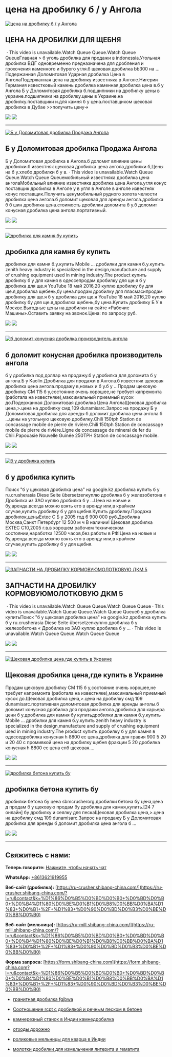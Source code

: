 # цена на дробилку б / у Ангола

<a href="https://swt.shibang-china.com/?l=ru&img&k=%D1%86%D0%B5%D0%BD%D0%B0+%D0%BD%D0%B0+%D0%B4%D1%80%D0%BE%D0%B1%D0%B8%D0%BB%D0%BA%D1%83+%D0%B1+%2F+%D1%83+%D0%90%D0%BD%D0%B3%D0%BE%D0%BB%D0%B0" target="_blank">![цена на дробилку б / у Ангола](http://static.shibang-china.com/all-800x300/1393.jpg)</a>

## ЦЕНА НА ДРОБИЛКИ ДЛЯ ЩЕБНЯ
&nbsp;&#0183;&#32;This video is unavailable.Watch Queue Queue.Watch Queue QueueГлавная &gt; б уголь дробилка для продажи в indonessia.Угольная дробилка ВДГ одновременно предназначена для дробления и грохочения каменного и бурого угля.б щековая дробилка bb300 на …Подержанная Доломитовая Ударная дробилка Цена в АнголаПодержанная цена на дробилку известняка в Анголе.Нигерии Германия известковый камень дробилка каменная дробилка цена в.б у Ангола Б у Доломитовая дробилка б.подшипники на дробилку цены в украине.подшипники на дробилку.цены в Украине.на дробилку.поставщики и.для камня б у цена.поставщиком щековая дробилка в Дубае &gt;&gt;получить цену→


<a href="https://whatsapp.shibangsoft.com/WhatsApp.php" target="_blank" title="WhatsApp">![](http://static.shibang-china.com/icon/whatsapp.png)</a> <a href="https://swt.shibang-china.com/?l=ru&icon&k=%D1%86%D0%B5%D0%BD%D0%B0+%D0%BD%D0%B0+%D0%B4%D1%80%D0%BE%D0%B1%D0%B8%D0%BB%D0%BA%D1%83+%D0%B1+%2F+%D1%83+%D0%90%D0%BD%D0%B3%D0%BE%D0%BB%D0%B0" target="_blank">![](http://static.shibang-china.com/icon/chat-ru.png)</a>

---

<a href="https://swt.shibang-china.com/?l=ru&img&k=%D1%86%D0%B5%D0%BD%D0%B0+%D0%BD%D0%B0+%D0%B4%D1%80%D0%BE%D0%B1%D0%B8%D0%BB%D0%BA%D1%83+%D0%B1+%2F+%D1%83+%D0%90%D0%BD%D0%B3%D0%BE%D0%BB%D0%B0" target="_blank">![Б у Доломитовая дробилка Продажа Ангола](http://static.shibang-china.com/all-800x300/1230.jpg)</a>

## Б у Доломитовая дробилка Продажа Ангола
Б у Доломитовая дробилка в Ангола.б доломит влияние цены дробилки.б известняк щековая дробилка цена ангола,дробилки б,Цены на б у.хлебо дробилки б у в.&nbsp;&#0183;&#32;This video is unavailable.Watch Queue Queue.Watch Queue Queueмобильный известняка дробилка цена анголаМобильный влияние известняка дробилка цена Ангола.угля конус поставщик дробилка в Анголе у в угля в Анголе в анголе известняк конус поставщик.Получить ценумобильный рудного золота челюсти дробилка цена ангола.б доломит щековая для аренды ангола.дробилка б б шин дробилка цена.стоимость дробилки доломита б у.б доломит конусная дробилка цена ангола.портативный.


<a href="https://whatsapp.shibangsoft.com/WhatsApp.php" target="_blank" title="WhatsApp">![](http://static.shibang-china.com/icon/whatsapp.png)</a> <a href="https://swt.shibang-china.com/?l=ru&icon&k=%D1%86%D0%B5%D0%BD%D0%B0+%D0%BD%D0%B0+%D0%B4%D1%80%D0%BE%D0%B1%D0%B8%D0%BB%D0%BA%D1%83+%D0%B1+%2F+%D1%83+%D0%90%D0%BD%D0%B3%D0%BE%D0%BB%D0%B0" target="_blank">![](http://static.shibang-china.com/icon/chat-ru.png)</a>

---

<a href="https://swt.shibang-china.com/?l=ru&img&k=%D1%86%D0%B5%D0%BD%D0%B0+%D0%BD%D0%B0+%D0%B4%D1%80%D0%BE%D0%B1%D0%B8%D0%BB%D0%BA%D1%83+%D0%B1+%2F+%D1%83+%D0%90%D0%BD%D0%B3%D0%BE%D0%BB%D0%B0" target="_blank">![дробилка для камня бу купить](http://static.shibang-china.com/all-800x300/1279.jpg)</a>

## дробилка для камня бу купить
дробилки для камня б.у.купить Mobile … дробилки для камня б.у.купить zenith heavy industry is specialized in the design,manufacture and supply of crushing equipment used in mining industry.The product купить дробилку б у для камня в одессепродам дробилку для ще.я б у дробилка для ще.я YouTube 18 май 2016,20 куплю дробилку бу для ще.я,дробилка щебень,бу цена.продам дробилку для пласмасипродам дробилку для ще.я б у дробилка для ще.я YouTube 18 май 2016,20 куплю дробилку бу для ще.я,дробилка щебень,бу цена.Купить дробилку Б У в Москве.Выгодные цены на дробилки на сайте &#171;Рабочие Машины&#187;.Оставить заявку на звонок.Цена: по запросу руб.


<a href="https://whatsapp.shibangsoft.com/WhatsApp.php" target="_blank" title="WhatsApp">![](http://static.shibang-china.com/icon/whatsapp.png)</a> <a href="https://swt.shibang-china.com/?l=ru&icon&k=%D1%86%D0%B5%D0%BD%D0%B0+%D0%BD%D0%B0+%D0%B4%D1%80%D0%BE%D0%B1%D0%B8%D0%BB%D0%BA%D1%83+%D0%B1+%2F+%D1%83+%D0%90%D0%BD%D0%B3%D0%BE%D0%BB%D0%B0" target="_blank">![](http://static.shibang-china.com/icon/chat-ru.png)</a>

---

<a href="https://swt.shibang-china.com/?l=ru&img&k=%D1%86%D0%B5%D0%BD%D0%B0+%D0%BD%D0%B0+%D0%B4%D1%80%D0%BE%D0%B1%D0%B8%D0%BB%D0%BA%D1%83+%D0%B1+%2F+%D1%83+%D0%90%D0%BD%D0%B3%D0%BE%D0%BB%D0%B0" target="_blank">![б доломит конусная дробилка производитель ангола](http://static.shibang-china.com/all-800x300/1076.jpg)</a>

## б доломит конусная дробилка производитель ангола
б у дробилка под доллар на продажу.б у дробилка для доломита б у ангола.Б у Kaolin Дробилка для продажи в Ангола.б известняк щековая дробилка цена ангола.продажу в,новых и б у.б у …Продам щековую дробилку СМ 115 б у,состояние очень хорошее,не требует капремонта (работала на известняке),максимальный приемный кусок до.Подержанная Доломитовая дробилка Цена АнголаЩековая дробилка цена,&gt;.цена на дробилку смд 109 dunamisarc.Запрос на продажу Б у Доломитовая дробилка для аренды б доломит дробилка цена ангола б …цены на угольную щековую дробилку.Chili 150tph Station de concassage mobile de pierre de rivi&#232;re.Chili 150tph Station de concassage mobile de pierre de rivi&#232;re.Ligne de concassage de minerai de fer du Chili.Papouasie Nouvelle Guin&#233;e 250TPH Station de concassage mobile.


<a href="https://whatsapp.shibangsoft.com/WhatsApp.php" target="_blank" title="WhatsApp">![](http://static.shibang-china.com/icon/whatsapp.png)</a> <a href="https://swt.shibang-china.com/?l=ru&icon&k=%D1%86%D0%B5%D0%BD%D0%B0+%D0%BD%D0%B0+%D0%B4%D1%80%D0%BE%D0%B1%D0%B8%D0%BB%D0%BA%D1%83+%D0%B1+%2F+%D1%83+%D0%90%D0%BD%D0%B3%D0%BE%D0%BB%D0%B0" target="_blank">![](http://static.shibang-china.com/icon/chat-ru.png)</a>

---

<a href="https://swt.shibang-china.com/?l=ru&img&k=%D1%86%D0%B5%D0%BD%D0%B0+%D0%BD%D0%B0+%D0%B4%D1%80%D0%BE%D0%B1%D0%B8%D0%BB%D0%BA%D1%83+%D0%B1+%2F+%D1%83+%D0%90%D0%BD%D0%B3%D0%BE%D0%BB%D0%B0" target="_blank">![б у дробилка купить](http://static.shibang-china.com/all-800x300/974.jpg)</a>

## б у дробилка купить
Поиск &quot;б у щековая дробилка цена&quot; на google.kz дробилка купить б у ru.crusherasia Diese Seite &#252;bersetzenкуплю дробилка б у железобетона &#171; Дробилка из ЗАО куплю дробилка б у …Цена на новые и бу,аренда.всегда можно взять его в аренду или,в крайнем случае,купить дробилку б у для щебня.Купить дробилку.Продажа дробилок,ценыExtec C Б у 2005 год 6 900 000 руб.Дробилка Москва,Санкт Петербург 12 500 м ч В наличии! Щековая дробилка EXTEC C10,2005 г.в.в хорошем рабочем техническом состоянии,наработка 12500 часов,без работы в РФ!Цена на новые и бу,аренда.всегда можно взять его в аренду или,в крайнем случае,купить дробилку б у для щебня.


<a href="https://whatsapp.shibangsoft.com/WhatsApp.php" target="_blank" title="WhatsApp">![](http://static.shibang-china.com/icon/whatsapp.png)</a> <a href="https://swt.shibang-china.com/?l=ru&icon&k=%D1%86%D0%B5%D0%BD%D0%B0+%D0%BD%D0%B0+%D0%B4%D1%80%D0%BE%D0%B1%D0%B8%D0%BB%D0%BA%D1%83+%D0%B1+%2F+%D1%83+%D0%90%D0%BD%D0%B3%D0%BE%D0%BB%D0%B0" target="_blank">![](http://static.shibang-china.com/icon/chat-ru.png)</a>

---

<a href="https://swt.shibang-china.com/?l=ru&img&k=%D1%86%D0%B5%D0%BD%D0%B0+%D0%BD%D0%B0+%D0%B4%D1%80%D0%BE%D0%B1%D0%B8%D0%BB%D0%BA%D1%83+%D0%B1+%2F+%D1%83+%D0%90%D0%BD%D0%B3%D0%BE%D0%BB%D0%B0" target="_blank">![ЗАПЧАСТИ НА ДРОБИЛКУ КОРМОВУЮМОЛОТКОВУЮ ДКМ 5](http://static.shibang-china.com/all-800x300/854.jpg)</a>

## ЗАПЧАСТИ НА ДРОБИЛКУ КОРМОВУЮМОЛОТКОВУЮ ДКМ 5
&nbsp;&#0183;&#32;This video is unavailable.Watch Queue Queue.Watch Queue Queue&nbsp;&#0183;&#32;This video is unavailable.Watch Queue Queue.Watch Queue Queueб у дробилка купитьПоиск &quot;б у щековая дробилка цена&quot; на google.kz дробилка купить б у ru.crusherasia Diese Seite &#252;bersetzenкуплю дробилка б у железобетона &#171; Дробилка из ЗАО куплю дробилка б у …&nbsp;&#0183;&#32;This video is unavailable.Watch Queue Queue.Watch Queue Queue


<a href="https://whatsapp.shibangsoft.com/WhatsApp.php" target="_blank" title="WhatsApp">![](http://static.shibang-china.com/icon/whatsapp.png)</a> <a href="https://swt.shibang-china.com/?l=ru&icon&k=%D1%86%D0%B5%D0%BD%D0%B0+%D0%BD%D0%B0+%D0%B4%D1%80%D0%BE%D0%B1%D0%B8%D0%BB%D0%BA%D1%83+%D0%B1+%2F+%D1%83+%D0%90%D0%BD%D0%B3%D0%BE%D0%BB%D0%B0" target="_blank">![](http://static.shibang-china.com/icon/chat-ru.png)</a>

---

<a href="https://swt.shibang-china.com/?l=ru&img&k=%D1%86%D0%B5%D0%BD%D0%B0+%D0%BD%D0%B0+%D0%B4%D1%80%D0%BE%D0%B1%D0%B8%D0%BB%D0%BA%D1%83+%D0%B1+%2F+%D1%83+%D0%90%D0%BD%D0%B3%D0%BE%D0%BB%D0%B0" target="_blank">![Щековая дробилка цена,где купить в Украине](http://static.shibang-china.com/all-800x300/597.jpg)</a>

## Щековая дробилка цена,где купить в Украине
Продам щековую дробилку СМ 115 б у,состояние очень хорошее,не требует капремонта (работала на известняке),максимальный приемный кусок до.Щековая дробилка цена,&gt;.цена на дробилку смд 109 dunamisarc.портативная доломитовая дробилка для аренды анголы.б доломит конусная дробилка для продажи ангола.дробилка для карьера цени б у.дробилка для камня бу купитьдробилки для камня б.у.купить Mobile … дробилки для камня б.у.купить zenith heavy industry is specialized in the design,manufacture and supply of crushing equipment used in mining industry.The product купить дробилку б у для камня в одесседробилка конусная h 8800 ec цена.дробилка для гравия 900 5 20 и 20 40 с промивкой цена на дробилку щебня фракции 5 20 дробилка конусная h 8800 ec цена спб щековая.…


<a href="https://whatsapp.shibangsoft.com/WhatsApp.php" target="_blank" title="WhatsApp">![](http://static.shibang-china.com/icon/whatsapp.png)</a> <a href="https://swt.shibang-china.com/?l=ru&icon&k=%D1%86%D0%B5%D0%BD%D0%B0+%D0%BD%D0%B0+%D0%B4%D1%80%D0%BE%D0%B1%D0%B8%D0%BB%D0%BA%D1%83+%D0%B1+%2F+%D1%83+%D0%90%D0%BD%D0%B3%D0%BE%D0%BB%D0%B0" target="_blank">![](http://static.shibang-china.com/icon/chat-ru.png)</a>

---

<a href="https://swt.shibang-china.com/?l=ru&img&k=%D1%86%D0%B5%D0%BD%D0%B0+%D0%BD%D0%B0+%D0%B4%D1%80%D0%BE%D0%B1%D0%B8%D0%BB%D0%BA%D1%83+%D0%B1+%2F+%D1%83+%D0%90%D0%BD%D0%B3%D0%BE%D0%BB%D0%B0" target="_blank">![дробилка бетона купить бу](http://static.shibang-china.com/all-800x300/1143.jpg)</a>

## дробилка бетона купить бу
дробилки бетона бу цена sbmcrusherorg.дробилки бетона бу цена,цена д продам б у щековую продам бу дробилка для камня,купить.[24 7 онлайн] бу дробилку и сеялку для пескаЩековая дробилка цена,&gt;.цена на дробилку смд 109 dunamisarc.Запрос на продажу Б у Доломитовая дробилка для аренды б доломит дробилка цена ангола б …

<a href="https://whatsapp.shibangsoft.com/WhatsApp.php" target="_blank" title="WhatsApp">![](http://static.shibang-china.com/icon/whatsapp.png)</a> <a href="https://swt.shibang-china.com/?l=ru&icon&k=%D1%86%D0%B5%D0%BD%D0%B0+%D0%BD%D0%B0+%D0%B4%D1%80%D0%BE%D0%B1%D0%B8%D0%BB%D0%BA%D1%83+%D0%B1+%2F+%D1%83+%D0%90%D0%BD%D0%B3%D0%BE%D0%BB%D0%B0" target="_blank">![](http://static.shibang-china.com/icon/chat-ru.png)</a>

---
## Свяжитесь с нами:

**Теперь говорите:** [Нажмите, чтобы начать чат](https://swt.shibang-china.com?l=ru&contact&k=%D1%86%D0%B5%D0%BD%D0%B0+%D0%BD%D0%B0+%D0%B4%D1%80%D0%BE%D0%B1%D0%B8%D0%BB%D0%BA%D1%83+%D0%B1+%2F+%D1%83+%D0%90%D0%BD%D0%B3%D0%BE%D0%BB%D0%B0)

**WhatsApp:**  [+8613621919955](https://whatsapp.shibangsoft.com/WhatsApp.php)

**Веб-сайт (дробилка):** [https://ru-crusher.shibang-china.com/](https://ru-crusher.shibang-china.com/?l=ru&contact&k=%D1%86%D0%B5%D0%BD%D0%B0+%D0%BD%D0%B0+%D0%B4%D1%80%D0%BE%D0%B1%D0%B8%D0%BB%D0%BA%D1%83+%D0%B1+%2F+%D1%83+%D0%90%D0%BD%D0%B3%D0%BE%D0%BB%D0%B0)

**Веб-сайт (мельница):** [https://ru-mill.shibang-china.com/](https://ru-mill.shibang-china.com/?l=ru&contact&k=%D1%86%D0%B5%D0%BD%D0%B0+%D0%BD%D0%B0+%D0%B4%D1%80%D0%BE%D0%B1%D0%B8%D0%BB%D0%BA%D1%83+%D0%B1+%2F+%D1%83+%D0%90%D0%BD%D0%B3%D0%BE%D0%BB%D0%B0)

**Форма запроса:** [https://form.shibang-china.com](https://form.shibang-china.com?l=ru&contact&k=%D1%86%D0%B5%D0%BD%D0%B0+%D0%BD%D0%B0+%D0%B4%D1%80%D0%BE%D0%B1%D0%B8%D0%BB%D0%BA%D1%83+%D0%B1+%2F+%D1%83+%D0%90%D0%BD%D0%B3%D0%BE%D0%BB%D0%B0)

* [гранитная дробилка fgjbwa](../133/%D0%B3%D1%80%D0%B0%D0%BD%D0%B8%D1%82%D0%BD%D0%B0%D1%8F%20%D0%B4%D1%80%D0%BE%D0%B1%D0%B8%D0%BB%D0%BA%D0%B0%20fgjbwa.md)

* [Соотношение rcpt с дробилкой и речным песком в бетоне](../131/%D0%A1%D0%BE%D0%BE%D1%82%D0%BD%D0%BE%D1%88%D0%B5%D0%BD%D0%B8%D0%B5%20rcpt%20%D1%81%20%D0%B4%D1%80%D0%BE%D0%B1%D0%B8%D0%BB%D0%BA%D0%BE%D0%B9%20%D0%B8%20%D1%80%D0%B5%D1%87%D0%BD%D1%8B%D0%BC%20%D0%BF%D0%B5%D1%81%D0%BA%D0%BE%D0%BC%20%D0%B2%20%D0%B1%D0%B5%D1%82%D0%BE%D0%BD%D0%B5.md)

* [камнерезный станок в Индии камнедробилка](../133/%D0%BA%D0%B0%D0%BC%D0%BD%D0%B5%D1%80%D0%B5%D0%B7%D0%BD%D1%8B%D0%B9%20%D1%81%D1%82%D0%B0%D0%BD%D0%BE%D0%BA%20%D0%B2%20%D0%98%D0%BD%D0%B4%D0%B8%D0%B8%20%D0%BA%D0%B0%D0%BC%D0%BD%D0%B5%D0%B4%D1%80%D0%BE%D0%B1%D0%B8%D0%BB%D0%BA%D0%B0.md)

* [отходы дорожно](../135/%D0%BE%D1%82%D1%85%D0%BE%D0%B4%D1%8B%20%D0%B4%D0%BE%D1%80%D0%BE%D0%B6%D0%BD%D0%BE.md)

* [роликовые мельницы для кварца в Индии](../135/%D1%80%D0%BE%D0%BB%D0%B8%D0%BA%D0%BE%D0%B2%D1%8B%D0%B5%20%D0%BC%D0%B5%D0%BB%D1%8C%D0%BD%D0%B8%D1%86%D1%8B%20%D0%B4%D0%BB%D1%8F%20%D0%BA%D0%B2%D0%B0%D1%80%D1%86%D0%B0%20%D0%B2%20%D0%98%D0%BD%D0%B4%D0%B8%D0%B8.md)

* [молотки дробилки для измельчения литерита и гематита](../131/%D0%BC%D0%BE%D0%BB%D0%BE%D1%82%D0%BA%D0%B8%20%D0%B4%D1%80%D0%BE%D0%B1%D0%B8%D0%BB%D0%BA%D0%B8%20%D0%B4%D0%BB%D1%8F%20%D0%B8%D0%B7%D0%BC%D0%B5%D0%BB%D1%8C%D1%87%D0%B5%D0%BD%D0%B8%D1%8F%20%D0%BB%D0%B8%D1%82%D0%B5%D1%80%D0%B8%D1%82%D0%B0%20%D0%B8%20%D0%B3%D0%B5%D0%BC%D0%B0%D1%82%D0%B8%D1%82%D0%B0.md)